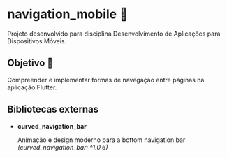 # navigation_mobile :iphone:

Projeto desenvolvido para disciplina Desenvolvimento de Aplicações para Dispositivos Móveis.

## Objetivo :dart:

Compreender e implementar formas de navegação entre páginas na aplicação Flutter.

## Bibliotecas externas

- **curved_navigation_bar**

    Animação e design moderno para a bottom navigation bar _(curved_navigation_bar: ^1.0.6)_
